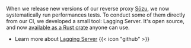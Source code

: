 
When we release new versions of our reverse proxy [Sōzu](https://www.sozu.io), we now systematically run performances tests. To conduct some of them directly from our CI, we developed a small tool: Lagging Server. It's open source, and now [available as a Rust crate](https://crates.io/crates/lagging_server) anyone can use.

* Learn more about [Lagging Server](https://github.com/CleverCloud/lagging_server) {{< icon "github" >}}


